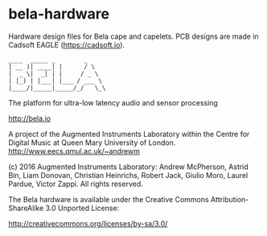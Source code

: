 # bela-hardware

Hardware design files for Bela cape and capelets. PCB designs are 
made in Cadsoft EAGLE (https://cadsoft.io). 

 ```
 ____  _____ _        _    
| __ )| ____| |      / \   
|  _ \|  _| | |     / _ \  
| |_) | |___| |___ / ___ \ 
|____/|_____|_____/_/   \_\
```
The platform for ultra-low latency audio and sensor processing

http://bela.io

A project of the Augmented Instruments Laboratory within the
Centre for Digital Music at Queen Mary University of London.
http://www.eecs.qmul.ac.uk/~andrewm

(c) 2016 Augmented Instruments Laboratory: Andrew McPherson,
	Astrid Bin, Liam Donovan, Christian Heinrichs, Robert Jack,
	Giulio Moro, Laurel Pardue, Victor Zappi. All rights reserved.
	
The Bela hardware is available under the Creative Commons 
Attribution-ShareAlike 3.0 Unported License:

http://creativecommons.org/licenses/by-sa/3.0/